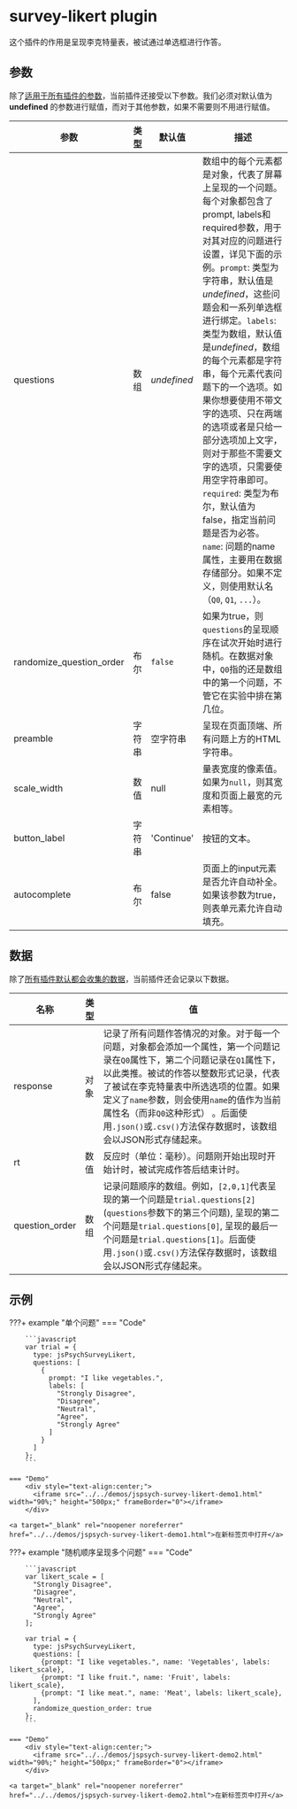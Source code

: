 # survey-likert plugin

这个插件的作用是呈现李克特量表，被试通过单选框进行作答。

## 参数

除了[适用于所有插件的参数](../overview/plugins.md#parameters-available-in-all-plugins#_3)，当前插件还接受以下参数。我们必须对默认值为 **undefined** 的参数进行赋值，而对于其他参数，如果不需要则不用进行赋值。

参数 | 类型 | 默认值 | 描述 
----------|------|---------------|------------
questions | 数组 | *undefined* | 数组中的每个元素都是对象，代表了屏幕上呈现的一个问题。每个对象都包含了prompt, labels和required参数，用于对其对应的问题进行设置，详见下面的示例。`prompt`: 类型为字符串，默认值是*undefined*，这些问题会和一系列单选框进行绑定。`labels`: 类型为数组，默认值是*undefined*，数组的每个元素都是字符串，每个元素代表问题下的一个选项。如果你想要使用不带文字的选项、只在两端的选项或者是只给一部分选项加上文字，则对于那些不需要文字的选项，只需要使用空字符串即可。`required`: 类型为布尔，默认值为false，指定当前问题是否为必答。`name`: 问题的name属性，主要用在数据存储部分。如果不定义，则使用默认名（`Q0`, `Q1`, `...`）。 
randomize_question_order | 布尔 | `false` | 如果为true，则`questions`的呈现顺序在试次开始时进行随机。在数据对象中，`Q0`指的还是数组中的第一个问题，不管它在实验中排在第几位。 
preamble | 字符串 | 空字符串 | 呈现在页面顶端、所有问题上方的HTML字符串。 
scale_width | 数值 | null | 量表宽度的像素值。如果为`null`，则其宽度和页面上最宽的元素相等。 
button_label | 字符串 |  'Continue' | 按钮的文本。 
autocomplete | 布尔 | false | 页面上的input元素是否允许自动补全。如果该参数为true，则表单元素允许自动填充。

## 数据

除了[所有插件默认都会收集的数据](../overview/plugins.md#_4)，当前插件还会记录以下数据。

名称 | 类型 | 值 
-----|------|------
response | 对象 | 记录了所有问题作答情况的对象。对于每一个问题，对象都会添加一个属性，第一个问题记录在`Q0`属性下，第二个问题记录在`Q1`属性下，以此类推。被试的作答以整数形式记录，代表了被试在李克特量表中所选选项的位置。如果定义了`name`参数，则会使用`name`的值作为当前属性名（而非`Q0`这种形式） 。后面使用`.json()`或`.csv()`方法保存数据时，该数组会以JSON形式存储起来。 
rt | 数值 | 反应时（单位：毫秒）。问题刚开始出现时开始计时，被试完成作答后结束计时。 
question_order | 数组 | 记录问题顺序的数组。例如，`[2,0,1]`代表呈现的第一个问题是`trial.questions[2]` (`questions`参数下的第三个问题), 呈现的第二个问题是`trial.questions[0]`, 呈现的最后一个问题是`trial.questions[1]`。后面使用`.json()`或`.csv()`方法保存数据时，该数组会以JSON形式存储起来。 

## 示例

???+ example "单个问题"
    === "Code"

        ```javascript
        var trial = {
          type: jsPsychSurveyLikert,
          questions: [
            {
              prompt: "I like vegetables.", 
              labels: [
                "Strongly Disagree", 
                "Disagree", 
                "Neutral", 
                "Agree", 
                "Strongly Agree"
              ]
            }
          ]
        };
        ```

    === "Demo"
        <div style="text-align:center;">
          <iframe src="../../demos/jspsych-survey-likert-demo1.html" width="90%;" height="500px;" frameBorder="0"></iframe>
        </div>

    <a target="_blank" rel="noopener noreferrer" href="../../demos/jspsych-survey-likert-demo1.html">在新标签页中打开</a>

???+ example "随机顺序呈现多个问题"
    === "Code"

        ```javascript
        var likert_scale = [
          "Strongly Disagree", 
          "Disagree", 
          "Neutral", 
          "Agree", 
          "Strongly Agree"
        ];

        var trial = {
          type: jsPsychSurveyLikert,
          questions: [
            {prompt: "I like vegetables.", name: 'Vegetables', labels: likert_scale},
            {prompt: "I like fruit.", name: 'Fruit', labels: likert_scale},
            {prompt: "I like meat.", name: 'Meat', labels: likert_scale},
          ],
          randomize_question_order: true
        };
        ```

    === "Demo"
        <div style="text-align:center;">
          <iframe src="../../demos/jspsych-survey-likert-demo2.html" width="90%;" height="500px;" frameBorder="0"></iframe>
        </div>

    <a target="_blank" rel="noopener noreferrer" href="../../demos/jspsych-survey-likert-demo2.html">在新标签页中打开</a>

    
